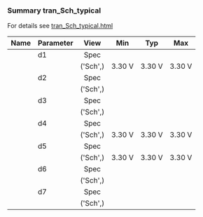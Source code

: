 ### Summary tran_Sch_typical

For details see <a href='tran_Sch_typical.html'>tran_Sch_typical.html</a>

|**Name**|**Parameter**|**View**|**Min** | **Typ** | **Max**|
|:---|:---|:---:|:---:|:---:|:---:|
||d1 | Spec |  |  |  |
| | | ('Sch',)|3.30 V | 3.30 V | 3.30 V |
||d2 | Spec |  |  |  |
| | | ('Sch',)| |  |  |
||d3 | Spec |  |  |  |
| | | ('Sch',)| |  |  |
||d4 | Spec |  |  |  |
| | | ('Sch',)|3.30 V | 3.30 V | 3.30 V |
||d5 | Spec |  |  |  |
| | | ('Sch',)|3.30 V | 3.30 V | 3.30 V |
||d6 | Spec |  |  |  |
| | | ('Sch',)| |  |  |
||d7 | Spec |  |  |  |
| | | ('Sch',)| |  |  |
